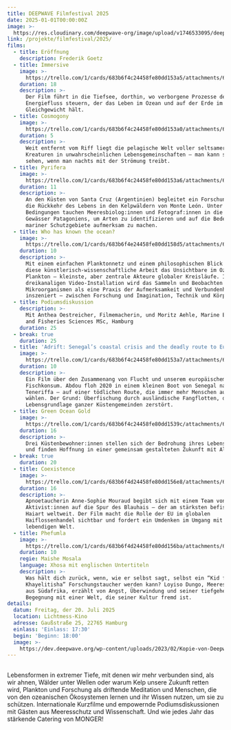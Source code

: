 ```yaml
---
title: DEEPWAVE Filmfestival 2025
date: 2025-01-01T00:00:00Z
image: >-
  https://res.cloudinary.com/deepwave-org/image/upload/v1746533095/deepwave.org/DEEPWAVE_Filmfestival_2024-min_wkarnl.png
link: /projekte/filmfestival/2025/
films:
  - title: Eröffnung
    description: Frederik Goetz
  - title: Immersive
    image: >-
      https://trello.com/1/cards/683b6f4c24458fe80dd153a5/attachments/683b6f4d24458fe80dd155be/download/Screenshot_2025-05-31_141202.png
    duration: 18
    description: >-
      Der Film führt in die Tiefsee, dorthin, wo verborgene Prozesse den
      Energiefluss steuern, der das Leben im Ozean und auf der Erde im
      Gleichgewicht hält. 
  - title: Cosmogony
    image: >-
      https://trello.com/1/cards/683b6f4c24458fe80dd153a0/attachments/683b6f4d24458fe80dd155b4/download/Screenshot_2025-05-31_143255.png
    duration: 5
    description: >-
      Weit entfernt vom Riff liegt die pelagische Welt voller seltsamer
      Kreaturen in unwahrscheinlichen Lebensgemeinschaften – man kann sie nur
      sehen, wenn man nachts mit der Strömung treibt.
  - title: Pyrifera
    image: >-
      https://trello.com/1/cards/683b6f4c24458fe80dd153a6/attachments/683b6f4d24458fe80dd155c7/download/_LMR1768-1_copia.jpg
    duration: 11
    description: >-
      An den Küsten von Santa Cruz (Argentinien) begleitet ein Forschungsteam
      die Rückkehr des Lebens in den Kelpwäldern von Monte León. Unter harschen
      Bedingungen tauchen Meeresbiolog:innen und Fotograf:innen in die kalten
      Gewässer Patagoniens, um Arten zu identifizieren und auf die Bedeutung
      mariner Schutzgebiete aufmerksam zu machen.
  - title: Who has known the ocean?
    image: >-
      https://trello.com/1/cards/683b6f4e24458fe80dd158d5/attachments/683b6f4e24458fe80dd1595b/download/Screenshot_2025-05-31_160856.png
    duration: 10
    description: >-
      Mit einem einfachen Planktonnetz und einem philosophischen Blick erkundet
      diese künstlerisch-wissenschaftliche Arbeit das Unsichtbare im Ozean:
      Plankton – kleinste, aber zentrale Akteure globaler Kreisläufe. In einer
      dreikanaligen Video-Installation wird das Sammeln und Beobachten dieser
      Mikroorganismen als eine Praxis der Aufmerksamkeit und Verbundenheit
      inszeniert – zwischen Forschung und Imagination, Technik und Körper.
  - title: Podiumsdiskussion
    description: >-
      Mit Anthea Oestreicher, Filmemacherin, und Moritz Aehle, Marine Ecosystem
      and Fisheries Sciences MSc, Hamburg 
    duration: 25
  - break: true
    duration: 25
  - title: 'Adrift: Senegal’s coastal crisis and the deadly route to Europe'
    image: >-
      https://trello.com/1/cards/683b6f4c24458fe80dd153a7/attachments/683b6f4d24458fe80dd155d3/download/SEN24R7166.webp
    duration: 10
    description: >-
      Ein Film über den Zusammenang von Flucht und unserem europäischem
      Fischkonsum. Abdou floh 2020 in einem kleinen Boot von Senegal nach
      Teneriffa – auf einer tödlichen Route, die immer mehr Menschen aus Not
      wählen. Der Grund: Überfischung durch ausländische Fangflotten, die die
      Lebensgrundlage ganzer Küstengemeinden zerstört. 
  - title: Green Ocean Gold
    image: >-
      https://trello.com/1/cards/683b6f4c24458fe80dd1539c/attachments/683b6f4d24458fe80dd155ab/download/Screenshot_2025-05-31_162828.png
    duration: 16
    description: >-
      Drei Küstenbewohner:innen stellen sich der Bedrohung ihres Lebensraums –
      und finden Hoffnung in einer gemeinsam gestalteten Zukunft mit Algen.
  - break: true
    duration: 20
  - title: Coexistence
    image: >-
      https://trello.com/1/cards/683b6f4d24458fe80dd156e8/attachments/683b6f4e24458fe80dd15816/download/Screenshot_2025-05-31_161917.png
    duration: 16
    description: >-
      Apnoetaucherin Anne-Sophie Mouraud begibt sich mit einem Team von
      Aktivist:innen auf die Spur des Blauhais – der am stärksten befischten
      Haiart weltweit. Der Film macht die Rolle der EU im globalen
      Haiflossenhandel sichtbar und fordert ein Umdenken im Umgang mit der
      lebendigen Welt.
  - title: Phefumla
    image: >-
      https://trello.com/1/cards/683b6f4d24458fe80dd156ba/attachments/683b6f4e24458fe80dd15808/download/Phefumla_Copyright_NEWF-Congress.jpg
    duration: 10
    regie: Maishe Mosala
    language: Xhosa mit englischen Untertiteln
    description: >-
      Was hält dich zurück, wenn, wie er selbst sagt, selbst ein “Kid from
      Khayelitisha” Forschungstaucher werden kann? Loyiso Dungo, Meeresbiologe
      aus Südafrika, erzählt von Angst, Überwindung und seiner tiefgehenden
      Begegnung mit einer Welt, die seiner Kultur fremd ist.
details:
  datum: Freitag, der 20. Juli 2025
  location: Lichtmess-Kino
  adresse: Gaußstraße 25, 22765 Hamburg
  einlass: 'Einlass: 17:30'
  begin: 'Beginn: 18:00'
  image: >-
    https://dev.deepwave.org/wp-content/uploads/2023/02/Kopie-von-Deepwave_FilmFest_HH__FotoJQuast_469-1280x854.jpg
---
```

##

Lebensformen in extremer Tiefe, mit denen wir mehr verbunden sind, als wir ahnen, Wälder unter Wellen oder warum Kelp unsere Zukunft retten wird, Plankton und Forschung als driftende Meditation und Menschen, die von den ozeanischen Ökosystemen lernen und ihr Wissen nutzen, um sie zu schützen. Internationale Kurzfilme und empowernde Podiumsdiskussionen mit Gästen aus Meeresschutz und Wissenschaft. Und wie jedes Jahr das stärkende Catering von MONGER!